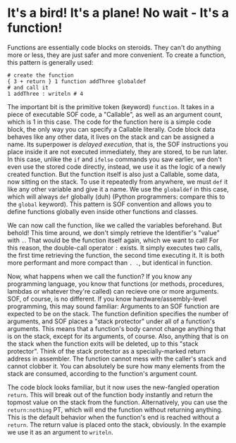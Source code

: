 # It's a bird! It's a plane! No wait - It's a function!

Functions are essentially code blocks on steroids. They can't do anything more or less, they are just safer and more convenient. To create a function, this pattern is generally used:

```sof
# create the function
{ 3 + return } 1 function addThree globaldef
# and call it
1 addThree : writeln # 4
```

The important bit is the primitive token (keyword) `function`. It takes in a piece of executable SOF code, a "Callable", as well as an argument count, which is 1 in this case. The code for the function here is a simple code block, the only way you can specify a Callable literally. Code block data behaves like any other data, it lives on the stack and can be assigned a name. Its superpower is *delayed execution*, that is, the SOF instructions you place inside it are not executed immediately, they are stored, to be run later. In this case, unlike the `if` and `ifelse` commands you saw earlier, we don't even use the stored code directly, instead, we use it as the logic of a newly created function. But the function itself is also just a Callable, some data, now sitting on the stack. To use it repeatedly from anywhere, we must `def` it like any other variable and give it a name. We use the `globaldef` in this case, which will always `def` globally (duh) (Python programmers: compare this to the `global` keyword). This pattern is SOF convention and allows you to define functions globally even inside other functions and classes.

We can now call the function, like we called the variables beforehand. But behold! This time around, we don't simply retrieve the Identifier's "value" with `.`. That would be the function itself again, which we want to call! For this reason, the double-call operator `:` exists. It simply executes two calls, the first time retrieving the function, the second time executing it. It is both more performant and more compact than `. .`, but identical in function.

Now, what happens when we call the function? If you know any programming language, you know that functions (or methods, procedures, lambdas or whatever they're called) can recieve one or more arguments. SOF, of course, is no different. If you know hardware/assembly-level programming, this may sound familiar: Arguments to an SOF function are expected to be on the stack. The function definition specifies the number of arguments, and SOF places a "stack protector" under all of a function's arguments. This means that a function's body cannot change anything that is on the stack, except for its arguments, of course. Also, anything that is on the stack when the function exits will be deleted, up to this "stack protector". Think of the stack protector as a specially-marked return address in assembler. The function cannot mess with the caller's stack and cannot clobber it. You can absolutely be sure how many elements from the stack are consumed, according to the function's argument count.

The code block looks familiar, but it now uses the new-fangled operation `return`. This will break out of the function body instantly and return the topmost value on the stack from the function. Alternatively, you can use the `return:nothing` PT, which will end the function without returning anything. This is the default behavior when the function's end is reached without a `return`. The return value is placed onto the stack, obviously. In the example we use it as an argument to `writeln`.
